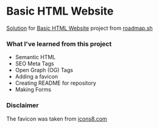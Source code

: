# Basic HTML Website

[Solution](https://roadmap.sh/projects/basic-html-website/solutions?u=65b0bd870c548122832c73c4) for [Basic HTML Website](https://roadmap.sh/projects/basic-html-website) project from [roadmap.sh](https://roadmap.sh/)

### What I've learned from this project

* Semantic HTML
* SEO Meta Tags
* Open Graph (OG) Tags
* Adding a favicon
* Creating README for repository
* Making Forms

### Disclaimer

The favicon was taken from [icons8.com](https://icons8.com/icons/set/favicon)

